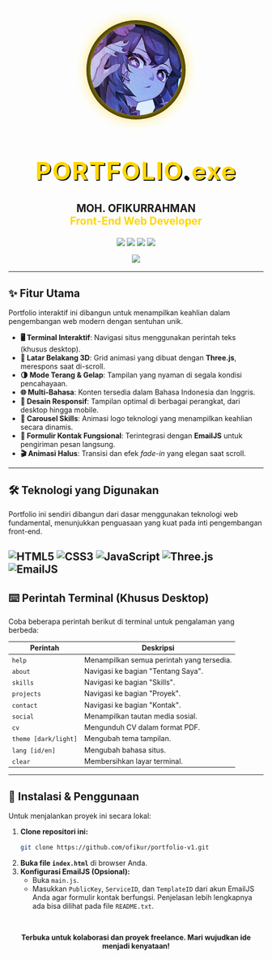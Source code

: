 <p align="center">
  <img src="image/profile.jpg" alt="Profile" width="180" style="border-radius:50%; box-shadow:0 0 30px #FFD600, 0 0 0 8px #0a0a0a; margin-bottom: 10px;">
</p>

<h1 align="center" style="color:#FFD600; font-size:3rem; text-shadow:2px 2px 0 #0a0a0a; letter-spacing:2px;">
  <span>PORTFOLIO<span style="color:#0a0a0a;">.</span><span style="color:#FFD600;">exe</span></span>
</h1>

<p align="center" style="font-size:1.3rem;">
  <b>MOH. OFIKURRAHMAN</b> <br/>
  <span style="color:#FFD600; font-weight:bold;">Front-End Web Developer</span>
</p>

<p align="center">
  <a href="mailto:ofikurxyz@gmail.com"><img src="https://img.shields.io/badge/Email-D14836?style=flat-square&logo=gmail&logoColor=fff"/></a>
  <a href="https://github.com/ofikur"><img src="https://img.shields.io/badge/GitHub-181717?style=flat-square&logo=github&logoColor=fff"/></a>
  <a href="https://linkedin.com/in/ofikur"><img src="https://img.shields.io/badge/LinkedIn-0077B5?style=flat-square&logo=linkedin&logoColor=fff"/></a>
  <a href="https://instagram.com/ofikurr"><img src="https://img.shields.io/badge/Instagram-E4405F?style=flat-square&logo=instagram&logoColor=fff"/></a>
</p>

<p align="center" style="margin-top: 10px;">
  <img src="https://readme-typing-svg.demolab.com?font=Fira+Code&size=26&pause=1000&color=FFD600&center=true&vCenter=true&width=700&lines=Hi%2C+Saya+Moh.+Ofikurrahman!;Seorang+Front-End+Web+Developer;Terbuka+untuk+Kolaborasi+dan+Proyek+Freelance"/>
</p>

---

## ✨ Fitur Utama

Portfolio interaktif ini dibangun untuk menampilkan keahlian dalam pengembangan web modern dengan sentuhan unik.

-   **🖥️ Terminal Interaktif**: Navigasi situs menggunakan perintah teks (khusus desktop).
-   **🎨 Latar Belakang 3D**: Grid animasi yang dibuat dengan **Three.js**, merespons saat di-scroll.
-   **🌗 Mode Terang & Gelap**: Tampilan yang nyaman di segala kondisi pencahayaan.
-   **🌐 Multi-Bahasa**: Konten tersedia dalam Bahasa Indonesia dan Inggris.
-   **📱 Desain Responsif**: Tampilan optimal di berbagai perangkat, dari desktop hingga mobile.
-   **🎠 Carousel Skills**: Animasi logo teknologi yang menampilkan keahlian secara dinamis.
-   **📨 Formulir Kontak Fungsional**: Terintegrasi dengan **EmailJS** untuk pengiriman pesan langsung.
-   **🎬 Animasi Halus**: Transisi dan efek *fade-in* yang elegan saat scroll.

---

## 🛠️ Teknologi yang Digunakan

Portfolio ini sendiri dibangun dari dasar menggunakan teknologi web fundamental, menunjukkan penguasaan yang kuat pada inti pengembangan front-end.

![HTML5](https://img.shields.io/badge/HTML5-E34F26?style=for-the-badge&logo=html5&logoColor=fff)
![CSS3](https://img.shields.io/badge/CSS3-1572B6?style=for-the-badge&logo=css3&logoColor=fff)
![JavaScript](https://img.shields.io/badge/JavaScript-F7DF1E?style=for-the-badge&logo=javascript&logoColor=222)
![Three.js](https://img.shields.io/badge/Three.js-000000?style=for-the-badge&logo=three.js&logoColor=fff)
![EmailJS](https://img.shields.io/badge/EmailJS-8B5CF6?style=for-the-badge&logo=javascript&logoColor=fff)
---

## ⌨️ Perintah Terminal (Khusus Desktop)

Coba beberapa perintah berikut di terminal untuk pengalaman yang berbeda:

| Perintah             | Deskripsi                                 |
| -------------------- | ----------------------------------------- |
| `help`               | Menampilkan semua perintah yang tersedia. |
| `about`              | Navigasi ke bagian "Tentang Saya".        |
| `skills`             | Navigasi ke bagian "Skills".              |
| `projects`           | Navigasi ke bagian "Proyek".              |
| `contact`            | Navigasi ke bagian "Kontak".              |
| `social`             | Menampilkan tautan media sosial.          |
| `cv`                 | Mengunduh CV dalam format PDF.            |
| `theme [dark/light]` | Mengubah tema tampilan.                   |
| `lang [id/en]`       | Mengubah bahasa situs.                    |
| `clear`              | Membersihkan layar terminal.              |

---

## 🚀 Instalasi & Penggunaan

Untuk menjalankan proyek ini secara lokal:

1.  **Clone repositori ini:**
    ```bash
    git clone https://github.com/ofikur/portfolio-v1.git
    ```
2.  **Buka file `index.html`** di browser Anda.
3.  **Konfigurasi EmailJS (Opsional):**
    -   Buka `main.js`.
    -   Masukkan `PublicKey`, `ServiceID`, dan `TemplateID` dari akun EmailJS Anda agar formulir kontak berfungsi. Penjelasan lebih lengkapnya ada bisa dilihat pada file `README.txt`.

<br/>
<p align="center">
  <b>Terbuka untuk kolaborasi dan proyek freelance. Mari wujudkan ide menjadi kenyataan!</b>
</p>